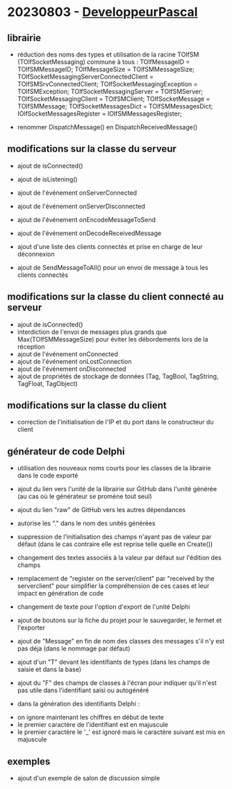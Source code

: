 # 20230803 - [DeveloppeurPascal](https://github.com/DeveloppeurPascal)

## librairie

* réduction des noms des types et utilisation de la racine TOlfSM (TOlfSocketMessaging) commune à tous :
  TOlfMessageID = TOlfSMMessageID;
  TOlfMessageSize = TOlfSMMessageSize;
  TOlfSocketMessagingServerConnectedClient = TOlfSMSrvConnectedClient;
  TOlfSocketMessagingException = TOlfSMException;
  TOlfSocketMessagingServer = TOlfSMServer;
  TOlfSocketMessagingClient = TOlfSMClient;
  TOlfSocketMessage = TOlfSMMessage;
  TOlfSocketMessagesDict = TOlfSMMessagesDict;
  IOlfSocketMessagesRegister = IOlfSMMessagesRegister;
  
* renommer DispatchMessage() en DispatchReceivedMessage()

## modifications sur la classe du serveur

* ajout de isConnected()
* ajout de isListening()
* ajout de l'événement onServerConnected
* ajout de l'événement onServerDisconnected

* ajout de l'événement onEncodeMessageToSend
* ajout de l'événement onDecodeReceivedMessage

* ajout d'une liste des clients connectés et prise en charge de leur déconnexion
* ajout de SendMessageToAll() pour un envoi de message à tous les clients connectés

## modifications sur la classe du client connecté au serveur

* ajout de isConnected()
* interdiction de l'envoi de messages plus grands que Max(TOlfSMMessageSize) pour éviter les débordements lors de la réception
* ajout de l'événement onConnected
* ajout de l'événement onLostConnection
* ajout de l'événement onDisconnected
* ajout de propriétés de stockage de données (Tag, TagBool, TagString, TagFloat, TagObject)

## modifications sur la classe du client

* correction de l'initialisation de l'IP et du port dans le constructeur du client

## générateur de code Delphi

* utilisation des nouveaux noms courts pour les classes de la librairie dans le code exporté
* ajout du lien vers l'unité de la librairie sur GitHub dans l'unité générée (au cas où le générateur se promène tout seul)
* ajout du lien "raw" de GitHub vers les autres dépendances
* autorise les "." dans le nom des unités générées
* suppression de l'initialisation des champs n'ayant pas de valeur par défaut (dans le cas contraire elle est reprise telle quelle en Create())
* changement des textes associés à la valeur par défaut sur l'édition des champs
* remplacement de "register on the server/client" par "received by the serverclient" pour simplifier la compréhension de ces cases et leur impact en génération de code
* changement de texte pour l'option d'export de l'unité Delphi
* ajout de boutons sur la fiche du projet pour le sauvegarder, le fermet et l'exporter
* ajout de "Message" en fin de nom des classes des messages s'il n'y est pas déja (dans le nommage par défaut)
* ajout d'un "T" devant les identifiants de types (dans les champs de saisie et dans la base)
* ajout du "F" des champs de classes à l'écran pour indiquer qu'il n'est pas utile dans l'identifiant saisi ou autogénéré

* dans la génération des identifiants Delphi :
- on ignore maintenant les chiffres en début de texte
- le premier caractère de l'identifiant est en majuscule
- le premier caractère le '_' est ignoré mais le caractère suivant est mis en majuscule

## exemples

* ajout d'un exemple de salon de discussion simple
